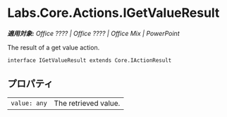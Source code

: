 
# Labs.Core.Actions.IGetValueResult

 _**適用対象:** Office ???? | Office ???? | Office Mix | PowerPoint_

The result of a get value action.

```
interface IGetValueResult extends Core.IActionResult
```


## プロパティ


|||
|:-----|:-----|
| `value: any`|The retrieved value.|

